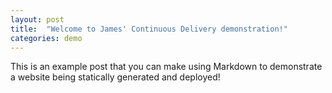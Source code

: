 ```yaml
---
layout: post
title:  "Welcome to James' Continuous Delivery demonstration!"
categories: demo
---
```


This is an example post that you can make using Markdown to demonstrate a website being statically generated and deployed!
